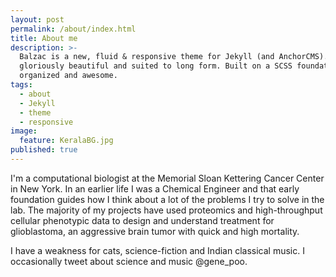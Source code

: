 ```yaml
---
layout: post
permalink: /about/index.html
title: About me
description: >-
  Balzac is a new, fluid & responsive theme for Jekyll (and AnchorCMS). It's
  gloriously beautiful and suited to long form. Built on a SCSS foundation, it's
  organized and awesome.
tags:
  - about
  - Jekyll
  - theme
  - responsive
image:
  feature: KeralaBG.jpg
published: true
---
```

 
I'm a computational biologist at the Memorial Sloan Kettering Cancer Center in New York. In an earlier life I was a Chemical Engineer and that early foundation guides how I think about a lot of the problems I try to solve in the lab. The majority of my projects have used proteomics and high-throughput cellular phenotypic data to design and understand treatment for glioblastoma, an aggressive brain tumor with quick and high mortality. 

I have a weakness for cats, science-fiction and Indian classical music. I occasionally tweet about science and music @gene_poo.
